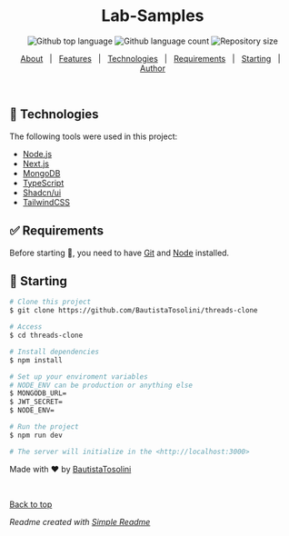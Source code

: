 <div align="center" id="top"> 

</div>

<h1 align="center">Lab-Samples</h1>

<p align="center">
    <img alt="Github top language" src="https://img.shields.io/github/languages/top/BautistaTosolini/lab-samples?color=56BEB8">

  <img alt="Github language count" src="https://img.shields.io/github/languages/count/BautistaTosolini/lab-samples?color=56BEB8">

  <img alt="Repository size" src="https://img.shields.io/github/repo-size/BautistaTosolini/lab-samples?color=56BEB8">

<p align="center">
  <a href="#dart-about">About</a> &#xa0; | &#xa0; 
  <a href="#sparkles-features">Features</a> &#xa0; | &#xa0;
  <a href="#rocket-technologies">Technologies</a> &#xa0; | &#xa0;
  <a href="#white_check_mark-requirements">Requirements</a> &#xa0; | &#xa0;
  <a href="#checkered_flag-starting">Starting</a> &#xa0; | &#xa0;
  <a href="https://github.com/BautistaTosolini" target="_blank">Author</a>
</p>

<br>

## :rocket: Technologies ##

The following tools were used in this project:

- [Node.js](https://nodejs.org/en/)
- [Next.js](https://nextjs.org)
- [MongoDB](www.mongodb.com/en)
- [TypeScript](https://www.typescriptlang.org/)
- [Shadcn/ui](https://ui.shadcn.com)
- [TailwindCSS](https://tailwindcss.com)

## :white_check_mark: Requirements ##

Before starting :checkered_flag:, you need to have [Git](https://git-scm.com) and [Node](https://nodejs.org/en/) installed.

## :checkered_flag: Starting ##

```bash
# Clone this project
$ git clone https://github.com/BautistaTosolini/threads-clone

# Access
$ cd threads-clone

# Install dependencies
$ npm install

# Set up your enviroment variables
# NODE_ENV can be production or anything else
$ MONGODB_URL=
$ JWT_SECRET=
$ NODE_ENV=

# Run the project
$ npm run dev

# The server will initialize in the <http://localhost:3000>
```

Made with :heart: by <a href="https://github.com/BautistaTosolini" target="_blank">BautistaTosolini</a>

&#xa0;

<a href="#top">Back to top</a>

*Readme created with [Simple Readme](https://marketplace.visualstudio.com/items?itemName=maurodesouza.vscode-simple-readme)*